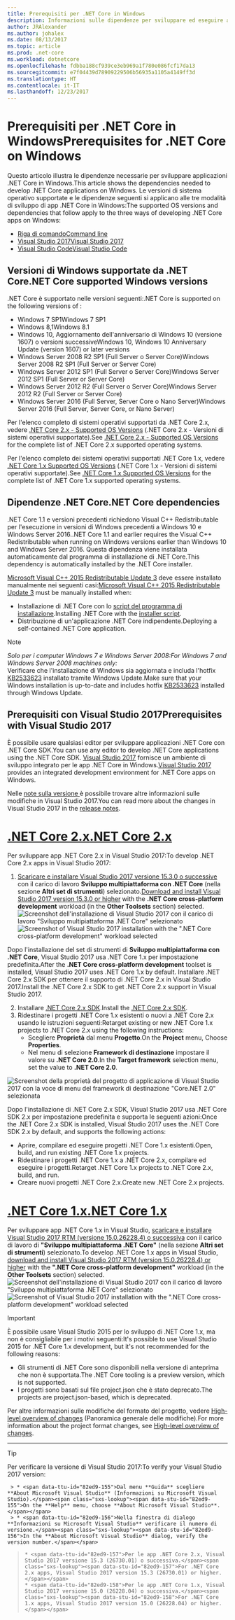 ```yaml
---
title: Prerequisiti per .NET Core in Windows
description: Informazioni sulle dipendenze per sviluppare ed eseguire applicazioni .NET Core in computer Windows.
author: JRAlexander
ms.author: johalex
ms.date: 08/13/2017
ms.topic: article
ms.prod: .net-core
ms.workload: dotnetcore
ms.openlocfilehash: fdbba188cf939ce3eb969a1f780e086fcf17da13
ms.sourcegitcommit: e7f04439d78909229506b56935a1105a4149ff3d
ms.translationtype: HT
ms.contentlocale: it-IT
ms.lasthandoff: 12/23/2017
---
```

# <a name="prerequisites-for-net-core-on-windows"></a><span data-ttu-id="82ed9-103">Prerequisiti per .NET Core in Windows</span><span class="sxs-lookup"><span data-stu-id="82ed9-103">Prerequisites for .NET Core on Windows</span></span>

<span data-ttu-id="82ed9-104">Questo articolo illustra le dipendenze necessarie per sviluppare applicazioni .NET Core in Windows.</span><span class="sxs-lookup"><span data-stu-id="82ed9-104">This article shows the dependencies needed to develop .NET Core applications on Windows.</span></span> <span data-ttu-id="82ed9-105">Le versioni di sistema operativo supportate e le dipendenze seguenti si applicano alle tre modalità di sviluppo di app .NET Core in Windows:</span><span class="sxs-lookup"><span data-stu-id="82ed9-105">The supported OS versions and dependencies that follow apply to the three ways of developing .NET Core apps on Windows:</span></span>

* [<span data-ttu-id="82ed9-106">Riga di comando</span><span class="sxs-lookup"><span data-stu-id="82ed9-106">Command line</span></span>](tutorials/using-with-xplat-cli.md)
* [<span data-ttu-id="82ed9-107">Visual Studio 2017</span><span class="sxs-lookup"><span data-stu-id="82ed9-107">Visual Studio 2017</span></span>](https://www.visualstudio.com/downloads/)
* [<span data-ttu-id="82ed9-108">Visual Studio Code</span><span class="sxs-lookup"><span data-stu-id="82ed9-108">Visual Studio Code</span></span>](https://code.visualstudio.com/)

## <a name="net-core-supported-windows-versions"></a><span data-ttu-id="82ed9-109">Versioni di Windows supportate da .NET Core</span><span class="sxs-lookup"><span data-stu-id="82ed9-109">.NET Core supported Windows versions</span></span>

<span data-ttu-id="82ed9-110">.NET Core è supportato nelle versioni seguenti:</span><span class="sxs-lookup"><span data-stu-id="82ed9-110">.NET Core is supported on the following versions of :</span></span>

* <span data-ttu-id="82ed9-111">Windows 7 SP1</span><span class="sxs-lookup"><span data-stu-id="82ed9-111">Windows 7 SP1</span></span>
* <span data-ttu-id="82ed9-112">Windows 8,1</span><span class="sxs-lookup"><span data-stu-id="82ed9-112">Windows 8.1</span></span>
* <span data-ttu-id="82ed9-113">Windows 10, Aggiornamento dell'anniversario di Windows 10 (versione 1607) o versioni successive</span><span class="sxs-lookup"><span data-stu-id="82ed9-113">Windows 10, Windows 10 Anniversary Update (version 1607) or later versions</span></span>
* <span data-ttu-id="82ed9-114">Windows Server 2008 R2 SP1 (Full Server o Server Core)</span><span class="sxs-lookup"><span data-stu-id="82ed9-114">Windows Server 2008 R2 SP1 (Full Server or Server Core)</span></span>
* <span data-ttu-id="82ed9-115">Windows Server 2012 SP1 (Full Server o Server Core)</span><span class="sxs-lookup"><span data-stu-id="82ed9-115">Windows Server 2012 SP1 (Full Server or Server Core)</span></span>
* <span data-ttu-id="82ed9-116">Windows Server 2012 R2 (Full Server o Server Core)</span><span class="sxs-lookup"><span data-stu-id="82ed9-116">Windows Server 2012 R2 (Full Server or Server Core)</span></span>
* <span data-ttu-id="82ed9-117">Windows Server 2016 (Full Server, Server Core o Nano Server)</span><span class="sxs-lookup"><span data-stu-id="82ed9-117">Windows Server 2016 (Full Server, Server Core, or Nano Server)</span></span>

<span data-ttu-id="82ed9-118">Per l'elenco completo di sistemi operativi supportati da .NET Core 2.x, vedere [.NET Core 2.x - Supported OS Versions](https://github.com/dotnet/core/blob/master/release-notes/2.0/2.0-supported-os.md) (.NET Core 2.x - Versioni di sistemi operativi supportate).</span><span class="sxs-lookup"><span data-stu-id="82ed9-118">See [.NET Core 2.x - Supported OS Versions](https://github.com/dotnet/core/blob/master/release-notes/2.0/2.0-supported-os.md) for the complete list of .NET Core 2.x supported operating systems.</span></span>

<span data-ttu-id="82ed9-119">Per l'elenco completo dei sistemi operativi supportati .NET Core 1.x, vedere [.NET Core 1.x Supported OS Versions](https://github.com/dotnet/core/blob/master/release-notes/1.0/1.0-supported-os.md) (.NET Core 1.x - Versioni di sistemi operativi supportate).</span><span class="sxs-lookup"><span data-stu-id="82ed9-119">See [.NET Core 1.x Supported OS Versions](https://github.com/dotnet/core/blob/master/release-notes/1.0/1.0-supported-os.md) for the complete list of .NET Core 1.x supported operating systems.</span></span>

## <a name="net-core-dependencies"></a><span data-ttu-id="82ed9-120">Dipendenze .NET Core</span><span class="sxs-lookup"><span data-stu-id="82ed9-120">.NET Core dependencies</span></span>

<span data-ttu-id="82ed9-121">.NET Core 1.1 e versioni precedenti richiedono Visual C++ Redistributable per l'esecuzione in versioni di Windows precedenti a Windows 10 e Windows Server 2016.</span><span class="sxs-lookup"><span data-stu-id="82ed9-121">.NET Core 1.1 and earlier requires the Visual C++ Redistributable when running on Windows versions earlier than Windows 10 and Windows Server 2016.</span></span> <span data-ttu-id="82ed9-122">Questa dipendenza viene installata automaticamente dal programma di installazione di .NET Core.</span><span class="sxs-lookup"><span data-stu-id="82ed9-122">This dependency is automatically installed by the .NET Core installer.</span></span>

<span data-ttu-id="82ed9-123">[Microsoft Visual C++ 2015 Redistributable Update 3](https://www.microsoft.com/download/details.aspx?id=52685) deve essere installato manualmente nei seguenti casi:</span><span class="sxs-lookup"><span data-stu-id="82ed9-123">[Microsoft Visual C++ 2015 Redistributable Update 3](https://www.microsoft.com/download/details.aspx?id=52685) must be manually installed when:</span></span>

   * <span data-ttu-id="82ed9-124">Installazione di .NET Core con lo [script del programma di installazione](./tools/dotnet-install-script.md).</span><span class="sxs-lookup"><span data-stu-id="82ed9-124">Installing .NET Core with the [installer script](./tools/dotnet-install-script.md).</span></span>
   * <span data-ttu-id="82ed9-125">Distribuzione di un'applicazione .NET Core indipendente.</span><span class="sxs-lookup"><span data-stu-id="82ed9-125">Deploying a self-contained .NET Core application.</span></span>

> [!NOTE]
> <span data-ttu-id="82ed9-126"><em>Solo per i computer Windows 7 e Windows Server 2008:</em></span><span class="sxs-lookup"><span data-stu-id="82ed9-126"><em>For Windows 7 and Windows Server 2008 machines only:</em></span></span><br>
> <span data-ttu-id="82ed9-127">Verificare che l'installazione di Windows sia aggiornata e includa l'hotfix [KB2533623](https://support.microsoft.com/help/2533623) installato tramite Windows Update.</span><span class="sxs-lookup"><span data-stu-id="82ed9-127">Make sure that your Windows installation is up-to-date and includes hotfix [KB2533623](https://support.microsoft.com/help/2533623) installed through Windows Update.</span></span>

## <a name="prerequisites-with-visual-studio-2017"></a><span data-ttu-id="82ed9-128">Prerequisiti con Visual Studio 2017</span><span class="sxs-lookup"><span data-stu-id="82ed9-128">Prerequisites with Visual Studio 2017</span></span>

<span data-ttu-id="82ed9-129">È possibile usare qualsiasi editor per sviluppare applicazioni .NET Core con .NET Core SDK.</span><span class="sxs-lookup"><span data-stu-id="82ed9-129">You can use any editor to develop .NET Core applications using the .NET Core SDK.</span></span>  <span data-ttu-id="82ed9-130">[Visual Studio 2017](#visual-studio-2017) fornisce un ambiente di sviluppo integrato per le app .NET Core in Windows.</span><span class="sxs-lookup"><span data-stu-id="82ed9-130">[Visual Studio 2017](#visual-studio-2017) provides an integrated development environment for .NET Core apps on Windows.</span></span>

<span data-ttu-id="82ed9-131">Nelle [note sulla versione ](https://www.visualstudio.com/news/releasenotes/vs2017-relnotes) è possibile trovare altre informazioni sulle modifiche in Visual Studio 2017.</span><span class="sxs-lookup"><span data-stu-id="82ed9-131">You can read more about the changes in Visual Studio 2017 in the [release notes](https://www.visualstudio.com/news/releasenotes/vs2017-relnotes).</span></span>
# <a name="net-core-2xtabnetcore2x"></a>[<span data-ttu-id="82ed9-132">.NET Core 2.x</span><span class="sxs-lookup"><span data-stu-id="82ed9-132">.NET Core 2.x</span></span>](#tab/netcore2x)

<span data-ttu-id="82ed9-133">Per sviluppare app .NET Core 2.x in Visual Studio 2017:</span><span class="sxs-lookup"><span data-stu-id="82ed9-133">To develop .NET Core 2.x apps in Visual Studio 2017:</span></span>

 1. <span data-ttu-id="82ed9-134">[Scaricare e installare Visual Studio 2017 versione 15.3.0 o successive](/visualstudio/install/install-visual-studio) con il carico di lavoro **Sviluppo multipiattaforma con .NET Core** (nella sezione **Altri set di strumenti**) selezionato.</span><span class="sxs-lookup"><span data-stu-id="82ed9-134">[Download and install Visual Studio 2017 version 15.3.0 or higher](/visualstudio/install/install-visual-studio) with the **.NET Core cross-platform development** workload (in the **Other Toolsets** section) selected.</span></span>
<span data-ttu-id="82ed9-135">![Screenshot dell'installazione di Visual Studio 2017 con il carico di lavoro "Sviluppo multipiattaforma .NET Core" selezionato](./media/windows-prerequisites/vs-15-3-workloads.jpg)</span><span class="sxs-lookup"><span data-stu-id="82ed9-135">![Screenshot of Visual Studio 2017 installation with the ".NET Core cross-platform development" workload selected](./media/windows-prerequisites/vs-15-3-workloads.jpg)</span></span>

<span data-ttu-id="82ed9-136">Dopo l'installazione del set di strumenti di **Sviluppo multipiattaforma con .NET Core**, Visual Studio 2017 usa .NET Core 1.x per impostazione predefinita.</span><span class="sxs-lookup"><span data-stu-id="82ed9-136">After the **.NET Core cross-platform development** toolset is installed, Visual Studio 2017 uses .NET Core 1.x by default.</span></span> <span data-ttu-id="82ed9-137">Installare .NET Core 2.x SDK per ottenere il supporto di .NET Core 2.x in Visual Studio 2017.</span><span class="sxs-lookup"><span data-stu-id="82ed9-137">Install the .NET Core 2.x SDK to get .NET Core 2.x support in Visual Studio 2017.</span></span>

 2. <span data-ttu-id="82ed9-138">Installare [.NET Core 2.x SDK](https://www.microsoft.com/net/download/core).</span><span class="sxs-lookup"><span data-stu-id="82ed9-138">Install the [.NET Core 2.x SDK](https://www.microsoft.com/net/download/core).</span></span>
 3. <span data-ttu-id="82ed9-139">Ridestinare i progetti .NET Core 1.x esistenti o nuovi a .NET Core 2.x usando le istruzioni seguenti:</span><span class="sxs-lookup"><span data-stu-id="82ed9-139">Retarget existing or new .NET Core 1.x projects to .NET Core 2.x using the following instructions:</span></span>
    * <span data-ttu-id="82ed9-140">Scegliere **Proprietà** dal menu **Progetto**.</span><span class="sxs-lookup"><span data-stu-id="82ed9-140">On the **Project** menu, Choose **Properties**.</span></span> 
    * <span data-ttu-id="82ed9-141">Nel menu di selezione **Framework di destinazione** impostare il valore su **.NET Core 2.0**.</span><span class="sxs-lookup"><span data-stu-id="82ed9-141">In the **Target framework** selection menu, set the value to **.NET Core 2.0**.</span></span>

![Screenshot della proprietà del progetto di applicazione di Visual Studio 2017 con la voce di menu del framework di destinazione "Core.NET 2.0" selezionata](./media/windows-prerequisites/Targeting-dotnetCore2.png)

<span data-ttu-id="82ed9-143">Dopo l'installazione di .NET Core 2.x SDK, Visual Studio 2017 usa .NET Core SDK 2.x per impostazione predefinita e supporta le seguenti azioni:</span><span class="sxs-lookup"><span data-stu-id="82ed9-143">Once the .NET Core 2.x SDK is installed, Visual Studio 2017 uses the .NET Core SDK 2.x by default, and supports the following actions:</span></span>

  * <span data-ttu-id="82ed9-144">Aprire, compilare ed eseguire progetti .NET Core 1.x esistenti.</span><span class="sxs-lookup"><span data-stu-id="82ed9-144">Open, build, and run existing .NET Core 1.x projects.</span></span>
  * <span data-ttu-id="82ed9-145">Ridestinare i progetti .NET Core 1.x a .NET Core 2.x, compilare ed eseguire i progetti.</span><span class="sxs-lookup"><span data-stu-id="82ed9-145">Retarget .NET Core 1.x projects to .NET Core 2.x, build, and run.</span></span>
  * <span data-ttu-id="82ed9-146">Creare nuovi progetti .NET Core 2.x.</span><span class="sxs-lookup"><span data-stu-id="82ed9-146">Create new .NET Core 2.x projects.</span></span>

# <a name="net-core-1xtabnetcore1x"></a>[<span data-ttu-id="82ed9-147">.NET Core 1.x</span><span class="sxs-lookup"><span data-stu-id="82ed9-147">.NET Core 1.x</span></span>](#tab/netcore1x)
<span data-ttu-id="82ed9-148">Per sviluppare app .NET Core 1.x in Visual Studio, [scaricare e installare Visual Studio 2017 RTM (versione 15.0.26228.4) o successiva](/visualstudio/install/install-visual-studio) con il carico di lavoro di **"Sviluppo multipiattaforma .NET Core"** (nella sezione **Altri set di strumenti**) selezionato.</span><span class="sxs-lookup"><span data-stu-id="82ed9-148">To develop .NET Core 1.x apps in Visual Studio, [download and install Visual Studio 2017 RTM (version 15.0.26228.4) or higher](/visualstudio/install/install-visual-studio) with the **".NET Core cross-platform development"** workload (in the **Other Toolsets** section) selected.</span></span>
<span data-ttu-id="82ed9-149">![Screenshot dell'installazione di Visual Studio 2017 con il carico di lavoro "Sviluppo multipiattaforma .NET Core" selezionato](./media/windows-prerequisites/vs_workloads.jpg)</span><span class="sxs-lookup"><span data-stu-id="82ed9-149">![Screenshot of Visual Studio 2017 installation with the ".NET Core cross-platform development" workload selected](./media/windows-prerequisites/vs_workloads.jpg)</span></span>
> [!IMPORTANT]
> <span data-ttu-id="82ed9-150">È possibile usare Visual Studio 2015 per lo sviluppo di .NET Core 1.x, ma non è consigliabile per i motivi seguenti:</span><span class="sxs-lookup"><span data-stu-id="82ed9-150">It's possible to use Visual Studio 2015 for .NET Core 1.x development, but it's not recommended for the following reasons:</span></span>
  > * <span data-ttu-id="82ed9-151">Gli strumenti di .NET Core sono disponibili nella versione di anteprima che non è supportata.</span><span class="sxs-lookup"><span data-stu-id="82ed9-151">The .NET Core tooling is a preview version, which is not supported.</span></span>
  > * <span data-ttu-id="82ed9-152">I progetti sono basati sul file project.json che è stato deprecato.</span><span class="sxs-lookup"><span data-stu-id="82ed9-152">The projects are project.json-based, which is deprecated.</span></span>
>
> <span data-ttu-id="82ed9-153">Per altre informazioni sulle modifiche del formato del progetto, vedere [High-level overview of changes](./tools/cli-msbuild-architecture.md) (Panoramica generale delle modifiche).</span><span class="sxs-lookup"><span data-stu-id="82ed9-153">For more information about the project format changes, see [High-level overview of changes](./tools/cli-msbuild-architecture.md).</span></span>
---

>[!TIP]
  > <span data-ttu-id="82ed9-154">Per verificare la versione di Visual Studio 2017:</span><span class="sxs-lookup"><span data-stu-id="82ed9-154">To verify your Visual Studio 2017 version:</span></span>
>
     > * <span data-ttu-id="82ed9-155">Dal menu **Guida** scegliere **About Microsoft Visual Studio** (Informazioni su Microsoft Visual Studio).</span><span class="sxs-lookup"><span data-stu-id="82ed9-155">On the **Help** menu, choose **About Microsoft Visual Studio**.</span></span>
     > * <span data-ttu-id="82ed9-156">Nella finestra di dialogo **Informazioni su Microsoft Visual Studio** verificare il numero di versione.</span><span class="sxs-lookup"><span data-stu-id="82ed9-156">In the **About Microsoft Visual Studio** dialog, verify the version number.</span></span>
>     * <span data-ttu-id="82ed9-157">Per le app .NET Core 2.x, Visual Studio 2017 versione 15.3 (26730.01) o successiva.</span><span class="sxs-lookup"><span data-stu-id="82ed9-157">For .NET Core 2.x apps, Visual Studio 2017 version 15.3 (26730.01) or higher.</span></span>
>     * <span data-ttu-id="82ed9-158">Per le app .NET Core 1.x, Visual Studio 2017 versione 15.0 (26228.04) o successiva.</span><span class="sxs-lookup"><span data-stu-id="82ed9-158">For .NET Core 1.x apps, Visual Studio 2017 version 15.0 (26228.04) or higher.</span></span>
